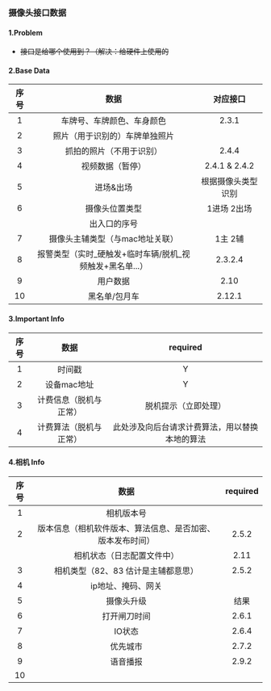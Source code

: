 ### 摄像头接口数据

#### 1.Problem

-  ~~接口是给哪个使用到？（解决：给硬件上使用的~~


#### 2.Base Data

|    序号      |     数据    |         对应接口        |
| :--------:   | :--------:   |        :------:        |
|     1       |    车牌号、车牌颜色、车身颜色  |    2.3.1    |
|2|照片（用于识别的）车牌单独照片||
|3|抓拍的照片（不用于识别）|2.4.4|
|4|视频数据（暂停）|2.4.1 & 2.4.2|
|5|进场&出场|根据摄像头类型识别|
|6|摄像头位置类型|1进场 2出场|
||出入口的序号||
|7|摄像头主辅类型（与mac地址关联）|1主 2辅|
|8|报警类型（实时_硬触发+临时车辆/脱机_视频触发+黑名单...）|2.3.2.4|
|9|用户数据|2.10|
|10|黑名单/包月车|2.12.1|

#### 3.Important Info
|序号|数据|required|
|:-:|:-:|:-:|
|1|时间戳|Y|
|2|设备mac地址|Y|
|3|计费信息（脱机与正常）|脱机提示（立即处理）|
|4|计费算法（脱机与正常）|此处涉及向后台请求计费算法，用以替换本地的算法|

#### 4.相机 Info
|序号|数据|required|
|:-:|:-:|:-:|
|1|相机版本号||
|2|版本信息（相机软件版本、算法信息、是否加密、版本发布时间）|2.5.2|
||相机状态（日志配置文件中）|2.11|
|3|相机类型（82、83 估计是主辅都意思）|2.5.2|
|4|ip地址、掩码、网关||
|5|摄像头升级|结果|
|6|打开闸刀时间|2.6.1|
|7|IO状态|2.6.4|
|8|优先城市|2.7.2|
|9|语音播报|2.9.2|
|10|||



